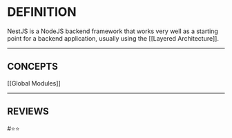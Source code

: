# DEFINITION

NestJS is a NodeJS backend framework that works very well as a starting point for a backend application, usually using the [[Layered Architecture]].

---

## CONCEPTS

[[Global Modules]]

---
## REVIEWS
#⭐⭐